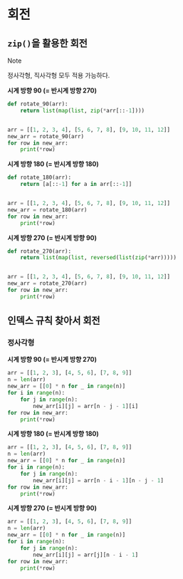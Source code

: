 # 회전

## `zip()`을 활용한 회전

> [!NOTE]
> 정사각형, 직사각형 모두 적용 가능하다.

**시계 방향 90 (= 반시계 방향 270)**

```python
def rotate_90(arr):
    return list(map(list, zip(*arr[::-1])))


arr = [[1, 2, 3, 4], [5, 6, 7, 8], [9, 10, 11, 12]]
new_arr = rotate_90(arr)
for row in new_arr:
    print(*row)
```

**시계 방향 180 (= 반시계 방향 180)**

```python
def rotate_180(arr):
    return [a[::-1] for a in arr[::-1]]


arr = [[1, 2, 3, 4], [5, 6, 7, 8], [9, 10, 11, 12]]
new_arr = rotate_180(arr)
for row in new_arr:
    print(*row)
```

**시계 방향 270 (= 반시계 방향 90)**

```python
def rotate_270(arr):
    return list(map(list, reversed(list(zip(*arr)))))


arr = [[1, 2, 3, 4], [5, 6, 7, 8], [9, 10, 11, 12]]
new_arr = rotate_270(arr)
for row in new_arr:
    print(*row)
```

## 인덱스 규칙 찾아서 회전

### 정사각형

**시계 방향 90 (= 반시계 방향 270)**

```python
arr = [[1, 2, 3], [4, 5, 6], [7, 8, 9]]
n = len(arr)
new_arr = [[0] * n for _ in range(n)]
for i in range(n):
    for j in range(n):
        new_arr[i][j] = arr[n - j - 1][i]
for row in new_arr:
    print(*row)
```

**시계 방향 180 (= 반시계 방향 180)**

```python
arr = [[1, 2, 3], [4, 5, 6], [7, 8, 9]]
n = len(arr)
new_arr = [[0] * n for _ in range(n)]
for i in range(n):
    for j in range(n):
        new_arr[i][j] = arr[n - i - 1][n - j - 1]
for row in new_arr:
    print(*row)
```

**시계 방향 270 (= 반시계 방향 90)**

```python
arr = [[1, 2, 3], [4, 5, 6], [7, 8, 9]]
n = len(arr)
new_arr = [[0] * n for _ in range(n)]
for i in range(n):
    for j in range(n):
        new_arr[i][j] = arr[j][n - i - 1]
for row in new_arr:
    print(*row)
```
